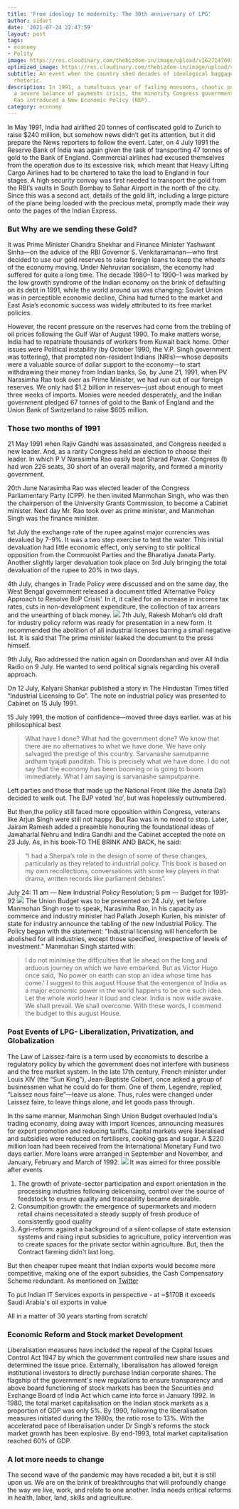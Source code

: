 ```yaml
---
title: 'From ideology to modernity: The 30th anniversary of LPG'
author: sidart
date: '2021-07-24 22:47:59'
layout: post
tags:
- economy
- Polity
image: https://res.cloudinary.com/thebizdom-in/image/upload/v1627147003/1991_gghgcw.png
optimized_image: https://res.cloudinary.com/thebizdom-in/image/upload/v1627147003/1991_gghgcw.png
subtitle: An event when the country shed decades of ideological baggage and socialist
  rhetoric.
description: In 1991, a tumultuous year of failing monsoons, chaotic politics, and
  a severe balance of payments crisis, the minority Congress government of P.V. Narasimha
  Rao introduced a New Economic Policy (NEP).
category: economy
---
```


In May 1991, India had airlifted 20 tonnes of confiscated gold to Zurich to raise $240 million, but somehow news didn’t get its attention, but it did prepare the News reporters to follow the event. Later, on 4 July 1991 the Reserve Bank of India was again given the task of transporting 47 tonnes of gold to the Bank of England. Commercial airlines had excused themselves from the operation due to its excessive risk, which meant that Heavy Lifting Cargo Airlines had to be chartered to take the load to England in four stages. A high security convoy was first needed to transport the gold from the RBI’s vaults in South Bombay to Sahar Airport in the north of the city. Since this was a second act, details of the gold lift, including a large picture of the plane being loaded with the precious metal, promptly made their way onto the pages of the Indian Express. 

### But Why are we sending these Gold?

It was Prime Minister Chandra Shekhar and Finance Minister Yashwant Sinha—on the advice of the RBI Governor S. Venkitaramanan—who first decided to use our gold reserves to raise foreign loans to keep the wheels of the economy moving. Under Nehruvian socialism, the economy had suffered for quite a long time. The decade 1980–1 to 1990–1 was marked by the low growth syndrome of the Indian economy on the brink of defaulting on its debt in 1991, while the world around us was changing: Soviet Union was in perceptible economic decline, China had turned to the market and East Asia’s economic success was widely attributed to its free market policies.

However, the recent pressure on the reserves had come from the trebling of oil prices following the Gulf War of August 1990. To make matters worse, India had to repatriate thousands of workers from Kuwait back home. Other issues were Political instability (by October 1990, the V.P. Singh government was tottering), that prompted non-resident Indians (NRIs)—whose deposits were a valuable source of dollar support to the economy—to start withdrawing their money from Indian banks.
So, by June 21, 1991, when PV Narasimha Rao took over as Prime Minister, we had run out of our foreign reserves. We only had $1.2 billion in reserves—just about enough to meet three weeks of imports. Monies were needed desperately, and the Indian government pledged 67 tonnes of gold to the Bank of England and the Union Bank of Switzerland to raise $605 million.

### Those two months of 1991
21 May 1991 when Rajiv Gandhi was assassinated, and Congress needed a new leader. And, as a rarity Congress held an election to choose their leader. In which P V Narasimha Rao easily beat Sharad Pawar. Congress (I)  had won 226 seats, 30 short of an overall majority, and formed a minority government.

20th June Narasimha Rao was elected leader of the Congress Parliamentary Party (CPP). he then invited Manmohan Singh, who was then the chairperson of the University Grants Commission, to become a Cabinet minister. Next day Mr. Rao took over as prime minister, and Manmohan Singh was the finance minister.

1st July the exchange rate of the rupee against major currencies was devalued by 7-9%. It was a two step exercise to test the water. This initial devaluation had little economic effect, only serving to stir political opposition from the Communist Parties and the Bharatiya Janata Party. Another slightly larger devaluation took place on 3rd July bringing the total devaluation of the rupee to 20% in two days.

4th July, changes in Trade Policy were discussed and on the same day, the West Bengal government released a document titled ‘Alternative Policy Approach to Resolve BoP Crisis’. In it, it called for an increase in income tax rates, cuts in non-development expenditure, the collection of tax arrears and the unearthing of black money.
![](https://res.cloudinary.com/thebizdom-in/image/upload/v1627147023/11_otfghb.png)
7th July, Rakesh Mohan’s old draft for industry policy reform was ready for presentation in a new form. It recommended the abolition of all industrial licenses barring a small negative list. It is said that The prime minister leaked the document to the press himself.

9th July, Rao addressed the nation again on Doordarshan and over All India Radio on 9 July. He wanted to send political signals regarding his overall approach.

On 12 July, Kalyani Shankar published a story in The Hindustan Times titled “Industrial Licensing to Go”. The note on industrial policy was presented to Cabinet on 15 July 1991.

15 July 1991, the motion of confidence—moved three days earlier. was at his philosophical best
> What have I done? What had the government done? We know that there are no alternatives to what we have done. We have only salvaged the prestige of this country. Sarvanashe samutpanne ardham tyajati panditah. This is precisely what we have done. I do not say that the economy has been booming or is going to boom immediately. What I am saying is sarvanashe samputpanne.
 
Left parties and those that made up the National Front (like the Janata Dal) decided to walk out. The BJP voted ‘no’, but was hopelessly outnumbered.

But then,the policy still faced more opposition within Congress, veterans like Arjun Singh were still not happy. But Rao was in no mood to stop. Later, Jairam Ramesh added a preamble honouring the foundational ideas of Jawaharlal Nehru and Indira Gandhi and the Cabinet accepted the note on 23 July. As, in his book-TO THE BRINK AND BACK, he said:
> “I had a Sherpa’s role in the design of some of these changes, particularly as they related to industrial policy. This book is based on my own recollections, conversations with some key players in that drama, written records like parliament debates”.

July 24: 11 am — New Industrial Policy Resolution; 5 pm — Budget for 1991-92
![](https://res.cloudinary.com/thebizdom-in/image/upload/v1627147022/newspaper-july-25_ny4dry.jpg)
The Union Budget was to be presented on 24 July, yet before Manmohan Singh rose to speak, Narasimha Rao, in his capacity as commerce and industry minister had Pallath Joseph Kurien, his minister of state for industry announce the tabling of the new Industrial Policy. The Policy began with the statement: “Industrial licensing will henceforth be abolished for all industries, except those specified, irrespective of levels of investment.” Manmohan Singh started with:

> I do not minimise the difficulties that lie ahead on the long and arduous journey on which we have embarked. But as Victor Hugo once said, ‘No power on earth can stop an idea whose time has come.’ I suggest to this august House that the emergence of India as a major economic power in the world happens to be one such idea. Let the whole world hear it loud and clear. India is now wide awake. We shall prevail. We shall overcome. With these words, I commend the budget to this august House.

### Post Events of LPG- Liberalization, Privatization, and Globalization
The Law of Laissez-faire is a term used by economists to describe a regulatory policy by which the government does not interfere with business and the free market system.
In the late 17th century, French minister under Louis XIV (the “Sun King”), Jean-Baptiste Colbert, once asked a group of businessmen what he could do for them. One of them, Legendre, replied, “Laissez nous faire”—leave us alone. Thus, rules were changed under Laissez faire, to leave things alone, and let goods pass through.

In the same manner, Manmohan Singh Union Budget overhauled India's trading economy, doing away with import licences, announcing measures for export promotion and reducing tariffs. Capital markets were liberalised and subsidies were reduced on fertilisers, cooking gas and sugar. A $220 million loan had been received from the International Monetary Fund two days earlier. More loans were arranged in September and November, and January, February and March of 1992. 
![](https://res.cloudinary.com/thebizdom-in/image/upload/v1627147020/4_vxtu2j.png)
It was aimed for three possible after events
1. The growth of private-sector participation and export orientation in the processing industries following delicensing, control over the source of feedstock to ensure quality and traceability became desirable. 
2. Consumpition growth: the emergence of supermarkets and modern retail chains necessitated a steady supply of fresh produce of consistently good quality
3. Agri-reform: against a background of a silent collapse of state extension systems and rising input subsidies to agriculture, policy intervention was to create spaces for the private sector within agriculture. But, then the Contract farming didn't last long.

But then cheaper rupee meant that Indian exports would become more competitive, making one of the export subsidies, the Cash Compensatory Scheme redundant. As mentioned on [Twitter](https://twitter.com/Tijori1/status/1417847074159091714)

To put Indian IT Services exports in perspective - at ~$170B it exceeds Saudi Arabia's oil exports in value

All in a matter of 30 years starting from scratch!

### Economic Reform and Stock market Development
Liberalisation measures have included the repeal of the Capital Issues Control Act 1947 by which the government controlled new share issues and determined the issue price. Externally, liberalisation has allowed foreign institutional investors to directly purchase Indian corporate shares. The flagship of the government's new regulations to ensure transparency and above board functioning of stock markets has been the Securities and Exchange Board of India Act which came into force in January 1992.
In 1980, the total market capitalisation on the Indian stock markets as a proportion of GDP was only 5%. By 1990, following the liberalisation measures initiated during the 1980s, the ratio rose to 13%. With the accelerated pace of liberalisation under Dr Singh's reforms the stock market growth has been explosive. By end-1993, total market capitalisation reached 60% of GDP.

### A lot more needs to change
The second wave of the pandemic may have receded a bit, but it is still upon us. We are on the brink of breakthroughs that will profoundly change the way we live, work, and relate to one another. India needs critical reforms in health, labor, land, skills and agriculture.
